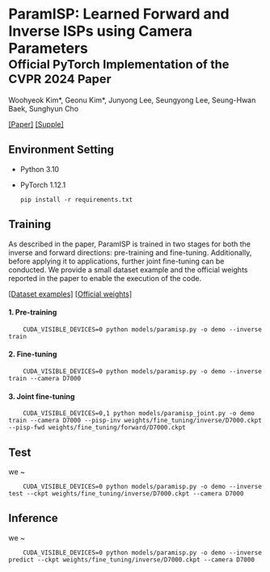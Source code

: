 # ParamISP: Learned Forward and Inverse ISPs using Camera Parameters<br><sub>Official PyTorch Implementation of the CVPR 2024 Paper</sub>

Woohyeok Kim\*, Geonu Kim\*, Junyong Lee, Seungyong Lee, Seung-Hwan Baek, Sunghyun Cho<br>

[\[Paper\]]()
[\[Supple\]]()

## Environment Setting
* Python 3.10
* PyTorch 1.12.1

      pip install -r requirements.txt

## Training
As described in the paper, ParamISP is trained in two stages for both the inverse and forward directions: pre-training and fine-tuning. Additionally, before applying it to applications, further joint fine-tuning can be conducted. We provide a small dataset example and the official weights reported in the paper to enable the execution of the code.

[[Dataset examples]]() [[Official weights]]()
#### 1. Pre-training

        CUDA_VISIBLE_DEVICES=0 python models/paramisp.py -o demo --inverse train

#### 2. Fine-tuning
        
        CUDA_VISIBLE_DEVICES=0 python models/paramisp.py -o demo --inverse train --camera D7000

#### 3. Joint fine-tuning

        CUDA_VISIBLE_DEVICES=0,1 python models/paramisp_joint.py -o demo train --camera D7000 --pisp-inv weights/fine_tuning/inverse/D7000.ckpt --pisp-fwd weights/fine_tuning/forward/D7000.ckpt



## Test
 we ~
 
        CUDA_VISIBLE_DEVICES=0 python models/paramisp.py -o demo --inverse test --ckpt weights/fine_tuning/inverse/D7000.ckpt --camera D7000

## Inference
 we ~
 
        CUDA_VISIBLE_DEVICES=0 python models/paramisp.py -o demo --inverse predict --ckpt weights/fine_tuning/inverse/D7000.ckpt --camera D7000
